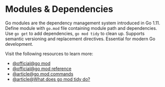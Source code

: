 # Modules & Dependencies

Go modules are the dependency management system introduced in Go 1.11. Define module with `go.mod` file containing module path and dependencies. Use `go get` to add dependencies, `go mod tidy` to clean up. Supports semantic versioning and replacement directives. Essential for modern Go development.

Visit the following resources to learn more:

- [@official@go mod](https://go.dev/doc/tutorial/create-module)
- [@official@go mod reference](https://go.dev/ref/mod)
- [@article@go mod commands](https://blog.devtrovert.com/p/go-get-go-mod-tidy-commands)
- [@article@What does go mod tidy do?](https://golangbyexamples.com/go-mod-tidy/)